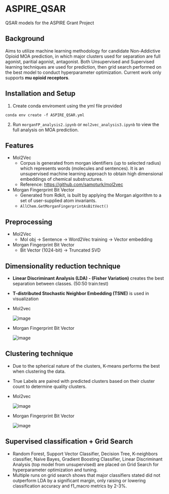# ASPIRE_QSAR
QSAR models for the ASPIRE Grant Project

## Background
Aims to utilize machine learning methodology for candidate Non-Addictive Opioid MOA prediction, in which major clusters used for separation are full agonist, paritial agonist, antagonist. Both Unsupervised and Supervised learning techniques are used for prediction, then grid search performed on the best model to conduct hyperparameter optimization. Current work only supports **mu opioid receptors**. 

## Installation and Setup
1. Create conda enviroment using the yml file provided

`conda env create -f ASPIRE_QSAR.yml`

2. Run `morganFP_analysis2.ipynb` or `mol2vec_analysis3.ipynb` to view the full analysis on MOA prediction.


## Features
- Mol2Vec 
  - Corpus is generated from morgan identifiers (up to selected radius) which represents words (molecules and sentences). 
    It is an unsupervised machine learning approach to obtain high dimensional embeddings of chemical substructures.
  - Reference: https://github.com/samoturk/mol2vec
- Morgan Fingerprint Bit Vector
   - Generated from Rdkit, is built by applying the Morgan algorithm to a set of user-supplied atom invariants. 
   - `AllChem.GetMorganFingerprintAsBitVect()`
   
## Preprocessing
- Mol2Vec 
  - Mol obj -> Sentence -> Word2Vec training -> Vector embedding
- Morgan Fingerprint Bit Vector
  - Bit Vector (1024-bit) -> Truncated SVD

## Dimensionality reduction technique
- **Linear Discriminant Analysis (LDA) - (Fisher Variation)** creates the best separation between classes. (50:50 train:test)
- **T-distributed Stochastic Neighbor Embedding (TSNE)** is used in visualization
- Mol2vec

  ![image](https://user-images.githubusercontent.com/69520909/183004871-ae49e036-7290-43d8-ad9b-ae3148da26b4.png)
  
- Morgan Fingerprint Bit Vector

  ![image](https://user-images.githubusercontent.com/69520909/183003987-d1cdb81d-3cfe-443b-ad0f-0937d7573ce0.png)

## Clustering technique
- Due to the spherical nature of the clusters, K-means performs the best when clustering the data.
- True Labels are paired with predicted clusters based on their cluster count to determine quality clusters.
- Mol2vec
  
  ![image](https://user-images.githubusercontent.com/69520909/181806173-287d101e-1db0-40f1-a479-036f4fe0bbbd.png)

- Morgan Fingerprint Bit Vector

  ![image](https://user-images.githubusercontent.com/69520909/181806239-bcdc8c3c-6484-47c0-99de-9ee01f750bc5.png)
  
## Supervised classification + Grid Search
- Random Forest, Support Vector Classifier, Decision Tree, K-neighbors classifier, Naive Bayes, Gradient Boosting Classifier, Linear Discriminant Analysis (top model from unsupervised) are placed on Grid Search for hyperparameter optimization and tuning.
- Multiple runs on grid search shows that major classifiers stated did not outperform LDA by a significant margin, only raising or lowering classification accuracy and f1_macro metrics by 2-3%.
  
   
  
